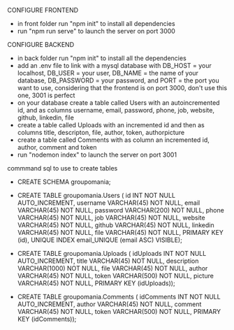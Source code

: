 CONFIGURE FRONTEND
- in front folder run "npm init" to install all dependencies
- run "npm run serve" to launch the server on port 3000

CONFIGURE BACKEND
- in back folder run "npm init" to install all the dependencies
- add an .env file to link with a mysql database with DB_HOST = your localhost, DB_USER = your user, DB_NAME = the name of your database, DB_PASSWORD = your password, and PORT = the port you want to use, considering that the frontend is on port 3000, don't use this one, 3001 is perfect
- on your database create a table called Users with an autoincremented id, and as columns username, email, password, phone, job, website, github, linkedin, file
- create a table called Uploads with an incremented id and then as columns title, descripton, file, author, token, authorpicture
- create a table called Comments with as column an incremented id, author, comment and token
- run "nodemon index" to launch the server on port 3001

commmand sql to use to create tables
- CREATE SCHEMA groupomania;
- CREATE TABLE groupomania.Users (
  id INT NOT NULL AUTO_INCREMENT,
  username VARCHAR(45) NOT NULL,
  email VARCHAR(45) NOT NULL,
  password VARCHAR(200) NOT NULL,
  phone VARCHAR(45) NOT NULL,
  job VARCHAR(45) NOT NULL,
  website VARCHAR(45) NOT NULL,
  github VARCHAR(45) NOT NULL,
  linkedin VARCHAR(45) NOT NULL,
  file VARCHAR(45) NOT NULL,
  PRIMARY KEY (id),
  UNIQUE INDEX email_UNIQUE (email ASC) VISIBLE);

- CREATE TABLE groupomania.Uploads (
  idUploads INT NOT NULL AUTO_INCREMENT,
  title VARCHAR(45) NOT NULL,
  description VARCHAR(1000) NOT NULL,
  file VARCHAR(45) NOT NULL,
  author VARCHAR(45) NOT NULL,
  token VARCHAR(500) NOT NULL,
  picture VARCHAR(45) NOT NULL,
  PRIMARY KEY (idUploads));

- CREATE TABLE groupomania.Comments (
  idComments INT NOT NULL AUTO_INCREMENT,
  author VARCHAR(45) NOT NULL,
  comment VARCHAR(45) NOT NULL,
  token VARCHAR(500) NOT NULL,
  PRIMARY KEY (idComments));
